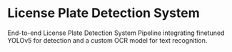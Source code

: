 # License Plate Detection System
 End-to-end License Plate Detection System Pipeline integrating finetuned YOLOv5 for detection and a custom OCR model for text recognition.
